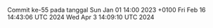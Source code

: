 Commit ke-55 pada tanggal Sun Jan 01 14:00 2023 +0100
Fri Feb 16 14:43:06 UTC 2024
Wed Apr  3 14:09:10 UTC 2024
